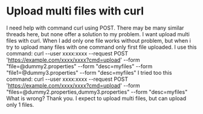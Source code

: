 
# Upload multi files with curl

I need help with command curl using POST. There may be many similar threads here, but none offer a solution to my problem. I want upload multi files with curl. When I add only one file works without problem, but when i try to upload many files with one command only first file uploaded. I use this command:
curl --user xxxx:xxxx --request POST 'https://example.com/xxxx/xxxx?cmd=upload' --form "file=@dummy2.properties" --form "desc=myfiles" --form "file1=@dummy3.properties" --form "desc=myfiles"
I tried too this command:
curl --user xxxx:xxxx --request POST 'https://example.com/xxxx/xxxx?cmd=upload' --form "files=@dummy2.properties,dummy3.properties" --form "desc=myfiles"
What is wrong?
Thank you.
I expect to upload multi files, but can upload only 1 files.

        